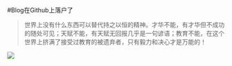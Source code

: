 #Blog在Github上落户了

>世界上没有什么东西可以替代持之以恒的精神。才华不能，有才华但不成功的随处可见；天赋不能，有天赋无回报几乎是一句谚语；教育不能，在这个世界上挤满了接受过教育的被遗弃者，只有毅力和决心才是万能的！

![](http://ww4.sinaimg.cn/bmiddle/67dd74e0jw1edjw4vb6wzj20c80dkt9b.jpg)